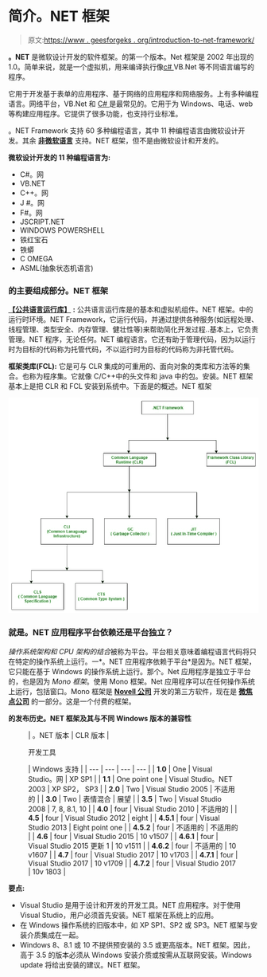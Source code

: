 # 简介。NET 框架

> 原文:[https://www . geesforgeks . org/introduction-to-net-framework/](https://www.geeksforgeeks.org/introduction-to-net-framework/)

**。NET** 是微软设计开发的软件框架。的第一个版本。Net 框架是 2002 年出现的 1.0。简单来说，就是一个虚拟机，用来编译执行像[c# ](https://www.geeksforgeeks.org/introduction-to-c/)VB.Net 等不同语言编写的程序。

它用于开发基于表单的应用程序、基于网络的应用程序和网络服务。上有多种编程语言。网络平台，VB.Net 和 [C# ](https://www.geeksforgeeks.org/introduction-to-c/) 是最常见的。它用于为 Windows、电话、web 等构建应用程序。它提供了很多功能，也支持行业标准。

。NET Framework 支持 60 多种编程语言，其中 11 种编程语言由微软设计开发。其余 [**非微软语言**](https://bitbucket.org/brianritchie/wiki/wiki/.NET%20Languages) 支持。NET 框架，但不是由微软设计和开发的。

**微软设计开发的 11 种编程语言为:**

*   C#。网
*   VB.NET
*   C++。网
*   J #。网
*   F#。网
*   JSCRIPT.NET
*   WINDOWS POWERSHELL
*   铁红宝石
*   铁蟒
*   C OMEGA
*   ASML(抽象状态机语言)

### 的主要组成部分。NET 框架

[**【公共语言运行库】**](https://www.geeksforgeeks.org/common-language-runtime-clr-in-c/) **:** 公共语言运行库是的基本和虚拟机组件。NET 框架。中的运行时环境。NET Framework，它运行代码，并通过提供各种服务(如远程处理、线程管理、类型安全、内存管理、健壮性等)来帮助简化开发过程..基本上，它负责管理。NET 程序，无论任何。NET 编程语言。它还有助于管理代码，因为以运行时为目标的代码称为托管代码，不以运行时为目标的代码称为非托管代码。

**框架类库(FCL):** 它是可与 CLR 集成的可重用的、面向对象的类库和方法等的集合。也称为程序集。它就像 C/C++中的头文件和 java 中的包。安装。NET 框架基本上是把 CLR 和 FCL 安装到系统中。下面是的概述。NET 框架

![.NET Framework Components](img/201f1b284ead0d208b71a91d8a5f2658.png)

### 就是。NET 应用程序平台依赖还是平台独立？

*操作系统架构和 CPU 架构的结合*被称为平台。平台相关意味着编程语言代码将只在特定的操作系统上运行。一*。NET 应用程序依赖于平台*是因为。NET 框架，它只能在基于 Windows 的操作系统上运行。那个。Net 应用程序是独立于平台的，也是因为 *Mono 框架*。使用 Mono 框架。Net 应用程序可以在任何操作系统上运行，包括窗口。Mono 框架是 [**Novell 公司**](https://www.microfocus.com/novell/) 开发的第三方软件，现在是 [**微焦点公司**](https://www.microfocus.com/novell/) 的一部分。这是一个付费的框架。

**的发布历史。NET 框架及其与不同 Windows 版本的兼容性**

<figure class="table">

| 。NET 版本 | CLR 版本 | 

开发工具

 | Windows 支持 |
| --- | --- | --- | --- |
| **1.0** | One | Visual Studio。网 | XP SP1 |
| **1.1** | One point one | Visual Studio。NET 2003 | XP SP2， SP3 |
| **2.0** | Two | Visual Studio 2005 | 不适用的 |
| **3.0** | Two | 表情混合 | 展望 |
| **3.5** | Two | Visual Studio 2008 | 7, 8, 8.1, 10 |
| **4.0** | four | Visual Studio 2010 | 不适用的 |
| **4.5** | four | Visual Studio 2012 | eight |
| **4.5.1** | four | Visual Studio 2013 | Eight point one |
| **4.5.2** | four | 不适用的 | 不适用的 |
| **4.6** | four | Visual Studio 2015 | 10 v1507 |
| **4.6.1** | four | Visual Studio 2015 更新 1 | 10 v1511 |
| **4.6.2** | four | 不适用的 | 10 v1607 |
| **4.7** | four | Visual Studio 2017 | 10 v1703 |
| **4.7.1** | four | Visual Studio 2017 | 10 v1709 |
| **4.7.2** | four | Visual Studio 2017 | 10v 1803 |

</figure>

**要点:**

*   Visual Studio 是用于设计和开发的开发工具。NET 应用程序。对于使用 Visual Studio，用户必须首先安装。NET 框架在系统上的应用。
*   在 Windows 操作系统的旧版本中，如 XP SP1、SP2 或 SP3。NET 框架与安装介质集成在一起。
*   Windows 8、8.1 或 10 不提供预安装的 3.5 或更高版本。NET 框架。因此，高于 3.5 的版本必须从 Windows 安装介质或按需从互联网安装。Windows update 将给出安装的建议。NET 框架。